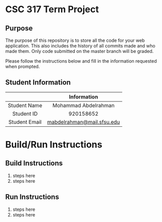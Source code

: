 # CSC 317 Term Project

## Purpose

The purpose of this repository is to store all the code for your web application. This also includes the history of all commits made and who made them. Only code submitted on the master branch will be graded.

Please follow the instructions below and fill in the information requested when prompted.

## Student Information

|               | Information                   |
|:-------------:|:-----------------------------:|
| Student Name  | Mohammad Abdelrahman          |
| Student ID    | 920158652                     |
| Student Email | mabdelrahman@mail.sfsu.edu    |



# Build/Run Instructions

## Build Instructions
1. steps here
2. steps here

## Run Instructions
1. steps here
2. steps here 